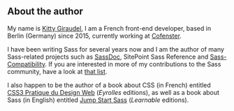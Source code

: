 
## About the author

My name is [Kitty Giraudel](https://kittygiraudel.com), I am a French front-end developer, based in Berlin (Germany) since 2015, currently working at [Cofenster](https://www.cofenster.com).

I have been writing Sass for several years now and I am the author of many Sass-related projects such as [SassDoc](http://sassdoc.com), SitePoint Sass Reference and [Sass-Compatibility](https://kittygiraudel.github.io/sass-compatibility/). If you are interested in more of my contributions to the Sass community, have a look at [that list](https://github.com/KittyGiraudel/awesome-sass).

I also happen to be the author of a book about CSS (in French) entitled [CSS3 Pratique du Design Web](https://www.eyrolles.com/Informatique/Livre/css3-9782212678963/) (*Eyrolles* editions), as well as a book about Sass (in English) entitled [Jump Start Sass](https://learnable.com/books/jump-start-sass) (*Learnable* editions).

